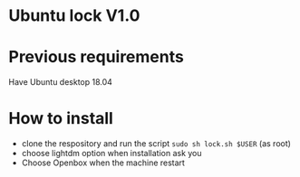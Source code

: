 # Ubuntu lock V1.0


# Previous requirements
Have Ubuntu desktop 18.04 

# How to install

- clone the respository and run  the script `sudo sh lock.sh $USER` (as root)
- choose lightdm option when installation ask you
- Choose Openbox when the machine restart